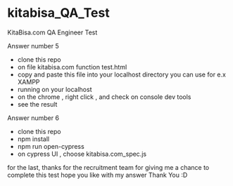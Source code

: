 # kitabisa_QA_Test
KitaBisa.com QA Engineer Test

Answer number 5
- clone this repo
- on file kitabisa.com function test.html
- copy and paste this file into your localhost directory you can use for e.x XAMPP
- running on your localhost
- on the chrome , right click , and check on console dev tools
- see the result

Answer number 6
- clone this repo
- npm install
- npm run open-cypress
- on cypress UI , choose kitabisa.com_spec.js

for the last, thanks for the recruitment team for giving me a chance to complete this test
hope you like with my answer
Thank You :D
